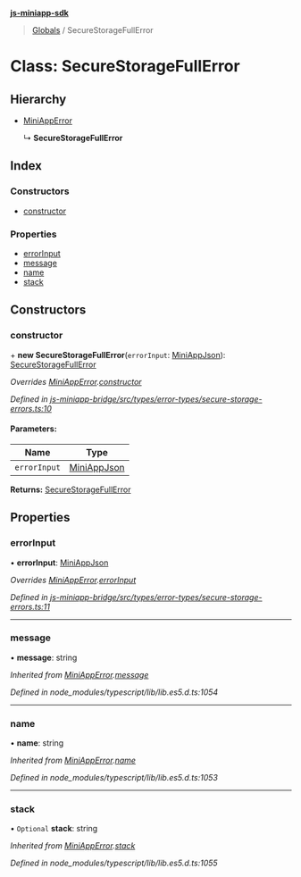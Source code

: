 **[js-miniapp-sdk](../README.md)**

> [Globals](../README.md) / SecureStorageFullError

# Class: SecureStorageFullError

## Hierarchy

* [MiniAppError](miniapperror.md)

  ↳ **SecureStorageFullError**

## Index

### Constructors

* [constructor](securestoragefullerror.md#constructor)

### Properties

* [errorInput](securestoragefullerror.md#errorinput)
* [message](securestoragefullerror.md#message)
* [name](securestoragefullerror.md#name)
* [stack](securestoragefullerror.md#stack)

## Constructors

### constructor

\+ **new SecureStorageFullError**(`errorInput`: [MiniAppJson](../interfaces/miniappjson.md)): [SecureStorageFullError](securestoragefullerror.md)

*Overrides [MiniAppError](miniapperror.md).[constructor](miniapperror.md#constructor)*

*Defined in [js-miniapp-bridge/src/types/error-types/secure-storage-errors.ts:10](https://github.com/rakutentech/js-miniapp/blob/424c7de/js-miniapp-bridge/src/types/error-types/secure-storage-errors.ts#L10)*

#### Parameters:

Name | Type |
------ | ------ |
`errorInput` | [MiniAppJson](../interfaces/miniappjson.md) |

**Returns:** [SecureStorageFullError](securestoragefullerror.md)

## Properties

### errorInput

•  **errorInput**: [MiniAppJson](../interfaces/miniappjson.md)

*Overrides [MiniAppError](miniapperror.md).[errorInput](miniapperror.md#errorinput)*

*Defined in [js-miniapp-bridge/src/types/error-types/secure-storage-errors.ts:11](https://github.com/rakutentech/js-miniapp/blob/424c7de/js-miniapp-bridge/src/types/error-types/secure-storage-errors.ts#L11)*

___

### message

•  **message**: string

*Inherited from [MiniAppError](miniapperror.md).[message](miniapperror.md#message)*

*Defined in node_modules/typescript/lib/lib.es5.d.ts:1054*

___

### name

•  **name**: string

*Inherited from [MiniAppError](miniapperror.md).[name](miniapperror.md#name)*

*Defined in node_modules/typescript/lib/lib.es5.d.ts:1053*

___

### stack

• `Optional` **stack**: string

*Inherited from [MiniAppError](miniapperror.md).[stack](miniapperror.md#stack)*

*Defined in node_modules/typescript/lib/lib.es5.d.ts:1055*
